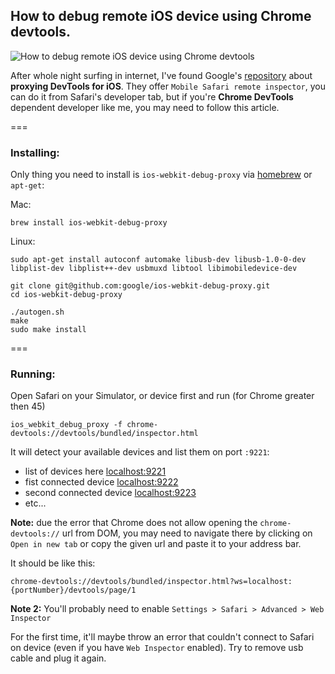 ## How to debug remote iOS device using Chrome devtools.

![How to debug remote iOS device using Chrome devtools](http://f.cl.ly/items/200p1d3H340B1Y3q2W3Z/Image%202015-09-18%20at%207.55.31%20AM.png)

After whole night surfing in internet, I've found Google's
[repository](https://github.com/google/ios-webkit-debug-proxy) about **proxying DevTools for iOS**. They offer `Mobile Safari remote inspector`, you can do it from Safari's developer tab, but if you're **Chrome DevTools** dependent developer like me, you may need to follow this article.

===

### Installing:

Only thing you need to install is `ios-webkit-debug-proxy` via [homebrew](http://brew.sh/) or `apt-get`:

Mac:

    brew install ios-webkit-debug-proxy

Linux:

    sudo apt-get install autoconf automake libusb-dev libusb-1.0-0-dev libplist-dev libplist++-dev usbmuxd libtool libimobiledevice-dev

    git clone git@github.com:google/ios-webkit-debug-proxy.git
    cd ios-webkit-debug-proxy

    ./autogen.sh
    make
    sudo make install

===

### Running:

Open Safari on your Simulator, or device first and run (for Chrome greater
then 45)

    ios_webkit_debug_proxy -f chrome-devtools://devtools/bundled/inspector.html

It will detect your available devices and list them on port `:9221`:

- list of devices here [localhost:9221](http://localhost:9221)
- fist connected device [localhost:9222](http://localhost:9222)
- second connected device [localhost:9223](http://localhost:9223)
- etc...

**Note:**
due the error that Chrome does not allow opening the `chrome-devtools://` url
from DOM, you may need to navigate there by clicking on `Open in new tab` or
copy the given url and paste it to your address bar.

It should be like this:

    chrome-devtools://devtools/bundled/inspector.html?ws=localhost:{portNumber}/devtools/page/1


**Note 2:**
You'll probably need to enable `Settings > Safari > Advanced > Web Inspector`

For the first time, it'll maybe throw an error that couldn't connect to Safari on device (even if you have `Web Inspector` enabled). Try to remove usb cable and plug it again.
